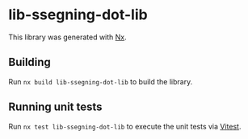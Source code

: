 # lib-ssegning-dot-lib

This library was generated with [Nx](https://nx.dev).

## Building

Run `nx build lib-ssegning-dot-lib` to build the library.

## Running unit tests

Run `nx test lib-ssegning-dot-lib` to execute the unit tests via [Vitest](https://vitest.dev/).
